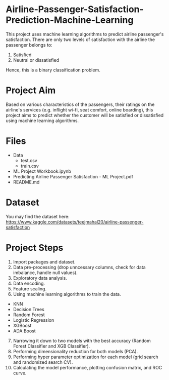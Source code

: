 # Airline-Passenger-Satisfaction-Prediction-Machine-Learning
This project uses machine learning algorithms to predict airline passenger's satisfaction. There are only two levels of satisfaction with the airline the passenger belongs to:
1. Satisfied
2. Neutral or dissatisfied

Hence, this is a binary classification problem.

# Project Aim
Based on various characteristics of the passengers, their ratings on the airline's services (e.g. inflight wi-fi, seat comfort, online boarding), this project aims to predict whether the customer will be satisfied or dissatisfied using machine learning algorithms.

# Files
- Data 
  - test.csv
  - train.csv
- ML Project Workbook.ipynb
- Predicting Airline Passenger Satisfaction - ML Project.pdf
- README.md

# Dataset
You may find the dataset here: https://www.kaggle.com/datasets/teejmahal20/airline-passenger-satisfaction

# Project Steps
1. Import packages and dataset.
2. Data pre-processing (drop unncessary columns, check for data imbalance, handle null values).
3. Exploratory data analysis.
4. Data encoding.
5. Feature scaling.
6. Using machine learning algorithms to train the data.
  - KNN
  - Decision Trees
  - Random Forest
  - Logistic Regression
  - XGBoost
  - ADA Boost
7. Narrowing it down to two models with the best accuracy (Random Forest Classifier and XGB Classifier).
8. Performing dimensionality reduction for both models (PCA).
9. Performing hyper parameter optimization for each model (grid search and randomized search CV).
10. Calculating the model performance, plotting confusion matrix, and ROC curve.
